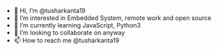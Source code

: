 - 👋 Hi, I’m @tusharkanta19
- 👀 I’m interested in Embedded System, remote work and open source
- 🌱 I’m currently learning JavaScript, Python3
- 💞️ I’m looking to collaborate on anyway
- 📫 How to reach me @tusharkanta19

<!---
tusharkanta19/tusharkanta19 is a ✨ special ✨ repository because its `README.md` (this file) appears on your GitHub profile.
You can click the Preview link to take a look at your changes.
--->
